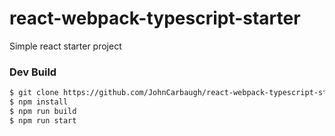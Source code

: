 # react-webpack-typescript-starter
Simple react starter project
### Dev Build

```sh
$ git clone https://github.com/JohnCarbaugh/react-webpack-typescript-starter.git
$ npm install
$ npm run build
$ npm run start
```
